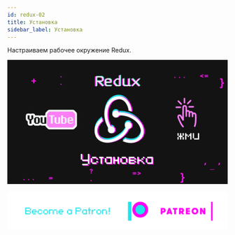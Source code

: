 ```yaml
---
id: redux-02
title: Установка
sidebar_label: Установка
---
```

Настраиваем рабочее окружение Redux.

[![redux](/img/redux/02.gif)](https://youtu.be/xTjsEphn7Pg)

[![Become a Patron!](/img/logo/patreon.png)](https://www.patreon.com/bePatron?u=31769291)
